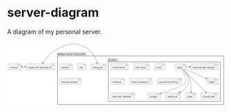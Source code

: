 # server-diagram
A diagram of my personal server.

![](https://raw.githubusercontent.com/ivantriv/server-diagram/refs/heads/main/plantuml-diagram.png)

